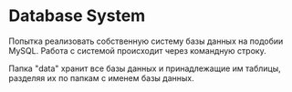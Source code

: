 # Database System
Попытка реализовать собственную систему базы данных на подобии MySQL. Работа с системой происходит через командную строку.

Папка "data" хранит все базы данных и принадлежащие им таблицы, разделяя их по папкам с именем базы данных.

